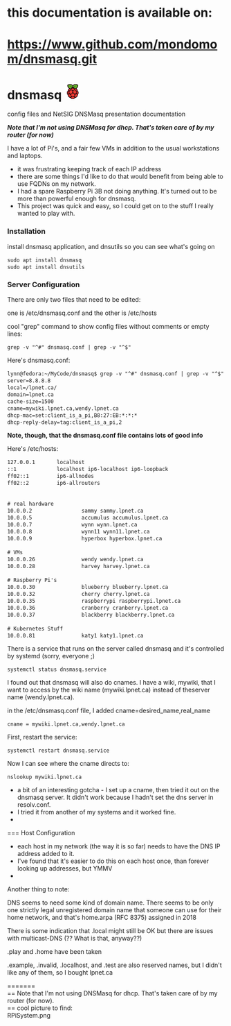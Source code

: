 # this documentation is available on:  

# https://www.github.com/mondomom/dnsmasq.git

# dnsmasq ![Raspberry Pi](images/raspitr.png)
config files and NetSIG DNSMasq presentation documentation

***Note that I'm not using DNSMasq for dhcp.  That's taken care of by my router (for now)***

I have a lot of Pi's, and a fair few VMs in addition to the usual workstations and laptops.
  * it was frustrating keeping track of each IP address
  * there are some things I'd like to do that would benefit from being able to use FQDNs on my network.
  * I had a spare Raspberry Pi 3B not doing anything.  It's turned out to be more than powerful enough for dnsmasq.
  * This project was quick and easy, so I could get on to the stuff I really wanted to play with.

### Installation
install dnsmasq application, and dnsutils so you can see what's going on
```
sudo apt install dnsmasq
sudo apt install dnsutils
```
### Server Configuration
There are only two files that need to be edited:

one is /etc/dnsmasq.conf and the other is /etc/hosts

cool "grep" command to show config files without comments or empty lines:

```
grep -v "^#" dnsmasq.conf | grep -v "^$"
```
Here's dnsmasq.conf:
```
lynn@fedora:~/MyCode/dnsmasq$ grep -v "^#" dnsmasq.conf | grep -v "^$"
server=8.8.8.8
local=/lpnet.ca/
domain=lpnet.ca
cache-size=1500
cname=mywiki.lpnet.ca,wendy.lpnet.ca
dhcp-mac=set:client_is_a_pi,B8:27:EB:*:*:*
dhcp-reply-delay=tag:client_is_a_pi,2
```

**Note, though, that the dnsmasq.conf file contains lots of good info**

Here's /etc/hosts:
```
127.0.0.1       localhost
::1             localhost ip6-localhost ip6-loopback
ff02::1         ip6-allnodes
ff02::2         ip6-allrouters


# real hardware
10.0.0.2                sammy sammy.lpnet.ca
10.0.0.5                accumulus accumulus.lpnet.ca
10.0.0.7                wynn wynn.lpnet.ca
10.0.0.8                wynn11 wynn11.lpnet.ca
10.0.0.9                hyperbox hyperbox.lpnet.ca

# VMs
10.0.0.26               wendy wendy.lpnet.ca
10.0.0.28               harvey harvey.lpnet.ca

# Raspberry Pi's
10.0.0.30               blueberry blueberry.lpnet.ca
10.0.0.32               cherry cherry.lpnet.ca
10.0.0.35               raspberrypi raspberrypi.lpnet.ca
10.0.0.36               cranberry cranberry.lpnet.ca
10.0.0.37               blackberry blackberry.lpnet.ca

# Kubernetes Stuff
10.0.0.81               katy1 katy1.lpnet.ca

```
There is a service that runs on the server called dnsmasq and it's controlled by systemd (sorry, everyone ;)

```
systemctl status dnsmasq.service
```

I found out that dnsmasq will also do cnames.  I have a wiki, mywiki, that I want to access by the wiki name (mywiki.lpnet.ca) instead of theserver name (wendy.lpnet.ca).

in the /etc/dnsmasq.conf file, I added cname=desired_name,real_name
```
cname = mywiki.lpnet.ca,wendy.lpnet.ca
```
First, restart the service:

```
systemctl restart dnsmasq.service
```

Now I can see where the cname directs to:

```
nslookup mywiki.lpnet.ca
```
  * a bit of an interesting gotcha - I set up a cname, then tried it out on the dnsmasq server.  It didn't work because I hadn't set the dns server in resolv.conf.
  * I tried it from another of my systems and it worked fine.
  * 

=== Host Configuration
  * each host in my network (the way it is so far) needs to have the DNS IP address added to it.
  * I've found that it's easier to do this on each host once, than forever looking up addresses, but YMMV
  * 

Another thing to note:

DNS seems to need some kind of domain name.  There seems to be only one strictly legal unregistered domain name that someone can use for their home network, and that's home.arpa  (RFC 8375) assigned in 2018

There is some indication that .local might still be OK but there are issues with multicast-DNS (?? What is that, anyway??)

.play and .home have been taken

.example, .invalid, .localhost, and .test are also reserved names, but I didn't like any of them, so I bought lpnet.ca



=======  
== Note that I'm not using DNSMasq for dhcp.  That's taken care of by my router (for now).  
== cool picture to find:  
RPiSystem.png


